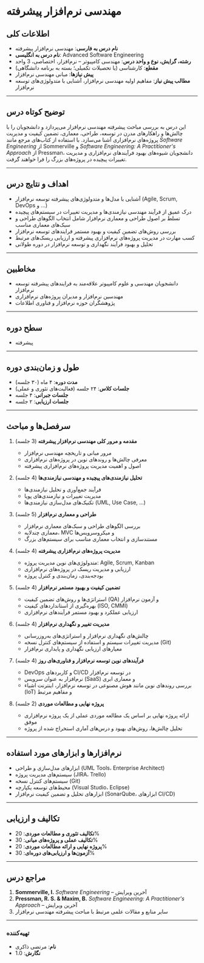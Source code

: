 # مهندسی نرم‌افزار پیشرفته

## اطلاعات کلی
- **نام درس به فارسی**: مهندسی نرم‌افزار پیشرفته  
- **نام درس به انگلیسی**: Advanced Software Engineering  
- **رشته، گرایش، نوع و واحد درس**: مهندسی کامپیوتر – نرم‌افزار، اختصاصی، 3 واحد  
- **مقطع**: کارشناسی (یا تحصیلات تکمیلی؛ بسته به برنامه دانشگاهی)  
- **پیش نیازها**: مبانی مهندسی نرم‌افزار  
- **مطالب پیش نیاز**: مفاهیم اولیه مهندسی نرم‌افزار، آشنایی با متدولوژی‌های توسعه نرم‌افزار

---

## توضیح کوتاه درس
این درس به بررسی مباحث پیشرفته مهندسی نرم‌افزار می‌پردازد و دانشجویان را با چالش‌ها و راهکارهای مدرن در توسعه، طراحی، معماری، تضمین کیفیت و مدیریت پروژه‌های نرم‌افزاری آشنا می‌سازد. با استفاده از کتاب‌های مرجع مانند *Software Engineering* از Sommerville و *Software Engineering: A Practitioner's Approach* از Pressman، دانشجویان شیوه‌های بهبود فرآیند‌های نرم‌افزاری و مدیریت تغییرات پیچیده در پروژه‌های بزرگ را فرا خواهند گرفت.

---

## اهداف و نتایج درس
- آشنایی با مدل‌ها و متدولوژی‌های پیشرفته توسعه نرم‌افزار (Agile, Scrum, DevOps و ...)  
- درک عمیق از فرآیند مهندسی نیازمندی‌ها و مدیریت تغییرات در سیستم‌های پیچیده  
- تسلط بر اصول طراحی و معماری نرم‌افزار شامل انتخاب الگوهای طراحی و سبک‌های معماری مناسب  
- بررسی روش‌های تضمین کیفیت و بهبود مستمر فرایندهای توسعه نرم‌افزار  
- کسب مهارت در مدیریت پروژه‌های نرم‌افزاری پیشرفته و ارزیابی ریسک‌های مرتبط  
- تحلیل و بهبود فرآیند نگهداری و توسعه نرم‌افزار در دوره طولانی

---

## مخاطبین
- دانشجویان مهندسی و علوم کامپیوتر علاقه‌مند به فرایندهای پیشرفته توسعه نرم‌افزار  
- مهندسین نرم‌افزار و مدیران پروژه‌های نرم‌افزاری  
- پژوهشگران حوزه نرم‌افزار و فناوری اطلاعات

---

## سطح دوره
- پیشرفته

---

## طول و زمان‌بندی دوره
- **مدت دوره**: ۴ ماه (۳۰ جلسه)  
- **جلسات کلاس**: ۲۴ جلسه (فعالیت‌های تئوری و عملی)  
- **جلسات جبرانی**: ۴ جلسه  
- **جلسات ارزیابی**: ۲ جلسه

 

---

## سرفصل‌ها و مباحث

1. **مقدمه و مرور کلی مهندسی نرم‌افزار پیشرفته** (3 جلسه)  
   - مرور مبانی و تاریخچه مهندسی نرم‌افزار  
   - معرفی چالش‌ها و روندهای نوین در پروژه‌های نرم‌افزاری  
   - اصول و اهمیت مدیریت پروژه‌های نرم‌افزاری پیشرفته

2. **تحلیل نیازمندی‌های پیچیده و مهندسی نیازمندی‌ها** (4 جلسه)  
   - فرآیند جمع‌آوری و تحلیل نیازمندی‌ها  
   - مدیریت تغییرات و نیازمندی‌های پویا  
   - تکنیک‌های مدل‌سازی نیازمندی‌ها (UML, Use Case, ...)  

3. **طراحی و معماری نرم‌افزار** (5 جلسه)  
   - بررسی الگوهای طراحی و سبک‌های معماری نرم‌افزار  
   - معماری چندلایه، MVC و میکروسرویس‌ها  
   - مستندسازی و انتخاب معماری مناسب برای سیستم‌های بزرگ

4. **مدیریت پروژه‌های نرم‌افزاری پیشرفته** (4 جلسه)  
   - متدولوژی‌های نوین مدیریت پروژه: Agile, Scrum, Kanban  
   - ارزیابی و مدیریت ریسک در پروژه‌های نرم‌افزاری  
   - بودجه‌بندی، زمان‌بندی و کنترل پروژه

5. **تضمین کیفیت و بهبود مستمر نرم‌افزار** (4 جلسه)  
   - استراتژی‌ها و روش‌های تضمین کیفیت (QA) و آزمون نرم‌افزار  
   - بهره‌گیری از استانداردهای کیفیت (ISO, CMMI)  
   - ارزیابی عملکرد و بهبود مستمر فرآیندهای نرم‌افزاری

6. **مدیریت تغییر و نگهداری نرم‌افزار** (4 جلسه)  
   - چالش‌های نگهداری نرم‌افزار و استراتژی‌های به‌روزرسانی  
   - مدیریت تغییرات سیستم و استفاده از سیستم‌های کنترل نسخه (Git)  
   - معیارهای ارزیابی نگهداری و پایداری نرم‌افزار

7. **فرآیندهای نوین توسعه نرم‌افزار و فناوری‌های روز** (4 جلسه)  
   - DevOps و کاربردهای CI/CD در توسعه نرم‌افزار  
   - نرم‌افزار به عنوان سرویس (SaaS) و معماری ابری  
   - بررسی روندهای نوین مانند هوش مصنوعی در توسعه نرم‌افزار، اینترنت اشیاء (IoT) و مفاهیم مرتبط

8. **پروژه نهایی و مطالعات موردی** (2 جلسه)  
   - ارائه پروژه نهایی بر اساس یک مطالعه موردی عملی از یک پروژه نرم‌افزاری موفق  
   - تحلیل چالش‌ها، روش‌های بهبود و درس‌های آماری استخراج شده از پروژه

---

## نرم‌افزارها و ابزارهای مورد استفاده
- ابزارهای مدل‌سازی و طراحی (UML Tools، Enterprise Architect)  
- سیستم‌های مدیریت پروژه (JIRA، Trello)  
- سیستم‌های کنترل نسخه (Git)  
- محیط‌های توسعه یکپارچه (Visual Studio، Eclipse)  
- ابزارهای تحلیل و تضمین کیفیت نرم‌افزار (SonarQube، ابزارهای CI/CD)

---

## تکالیف و ارزیابی
- **تکالیف تئوری و مطالعات موردی**: 20%  
- **تکالیف عملی و پروژه‌های میانی**: 30%  
- **پروژه نهایی و ارائه مطالعات موردی**: 20%  
- **آزمون‌ها و ارزیابی‌های دوره‌ای**: 30%

---

## مراجع درس
1. **Sommerville, I.** *Software Engineering* – آخرین ویرایش  
2. **Pressman, R. S. & Maxim, B.** *Software Engineering: A Practitioner's Approach* – آخرین ویرایش  
3. سایر منابع و مقالات علمی مرتبط با مباحث پیشرفته مهندسی نرم‌افزار

---

### تهیه‌کننده
- **نام**: مرتضی ذاکری  
- **نگارش**: 1.0

